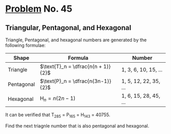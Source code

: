 # [Problem](https://projecteuler.net/problem=45) No. 45

## Triangular, Pentagonal, and Hexagonal

Triangle, Pentagonal, and hexagonal numbers are generated by the following formulae:

|    Shape   |           Formula                  |       Number          |
|------------|------------------------------------|-----------------------|
| Triangle   | $\text{T}_n = \dfrac{n(n + 1)}{2}$ | 1, 3, 6, 10, 15, ...  |
| Pentagonal | $\text{P}_n = \dfrac{n(3n-1)}{2}$  | 1, 5, 12, 22, 35, ... |
| Hexagonal  | $\text{H}_n = n(2n-1)$             | 1, 6, 15, 28, 45, ... |


<!-- <table>
    <tr>
        <td>Triangle</td>
        <!-- $$
        T_n = \dfrac{n(n + 1)}{2}
        $$
        <td>
            <div align="center">
				$$T_n = \dfrac{n(n + 1)}{2}$$
                <!-- <img style="background: white;" src="https://render.githubusercontent.com/render/math?math=T_n%20%3D%20%5Cdfrac%7Bn(n%20%2B%201)%7D%7B2%7D%0D">
            </div>
        </td>
        <td>1, 3, 6, 10, 15, ...</td>
    </tr>
    <tr>
        <td>Pentagonal</td>
        <!-- $$
        P_n = \dfrac{n(3n - 1)}{2}
        $$
        <td>
            <div align="center">
                <img style="background: white;" src="https://render.githubusercontent.com/render/math?math=P_n%20%3D%20%5Cdfrac%7Bn(3n%20-%201)%7D%7B2%7D%0D">
            </div>
        </td>
        <td>1, 5, 12, 22, 35, ...</td>
    </tr>
    <tr>
        <td>Hexagonal</td>
        <!-- $$
        H_n = n(2n=1)
        $$
        <td>
            <div align="center">
                <img style="background: white;" src="https://render.githubusercontent.com/render/math?math=H_n%20%3D%20n(2n%3D1)%0D">
            </div>
        </td>
        <td>1, 6, 15, 28, 45, ...</td>
    </tr>
</table> -->

It can be verified that T<sub>285</sub> = P<sub>165</sub> = H<sub>143</sub> = 40755.

Find the next triagnle number that is also pentagonal and hexagonal.
